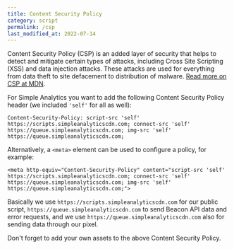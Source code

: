 ```yaml
---
title: Content Security Policy
category: script
permalink: /csp
last_modified_at: 2022-07-14
---
```


Content Security Policy (CSP) is an added layer of security that helps to detect and mitigate certain types of attacks, including Cross Site Scripting (XSS) and data injection attacks. These attacks are used for everything from data theft to site defacement to distribution of malware. [Read more on CSP at MDN](https://developer.mozilla.org/en-US/docs/Web/HTTP/CSP).

For Simple Analytics you want to add the following Content Security Policy header (we included `'self'` for all as well):

<!-- prettier-ignore -->
```
Content-Security-Policy: script-src 'self' https://scripts.simpleanalyticscdn.com; connect-src 'self' https://queue.simpleanalyticscdn.com; img-src 'self' https://queue.simpleanalyticscdn.com;
```

Alternatively, a `<meta>` element can be used to configure a policy, for example:

```
<meta http-equiv="Content-Security-Policy" content="script-src 'self' https://scripts.simpleanalyticscdn.com; connect-src 'self' https://queue.simpleanalyticscdn.com; img-src 'self' https://queue.simpleanalyticscdn.com;">
```

Basically we use `https://scripts.simpleanalyticscdn.com` for our public script, `https://queue.simpleanalyticscdn.com` to send Beacon API data and error requests, and we use `https://queue.simpleanalyticscdn.com` also for sending data through our pixel.

Don't forget to add your own assets to the above Content Security Policy.
